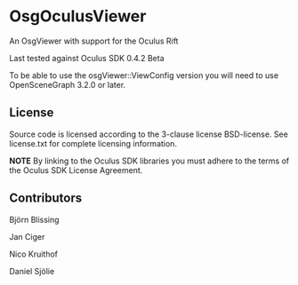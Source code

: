 OsgOculusViewer
===============

An OsgViewer with support for the Oculus Rift

Last tested against Oculus SDK 0.4.2 Beta

To be able to use the osgViewer::ViewConfig version you will need to use OpenSceneGraph 3.2.0 or later.


License
-------
Source code is licensed according to the 3-clause license BSD-license. 
See license.txt for complete licensing information. 

**NOTE** By linking to the Oculus SDK libraries you must adhere to the terms of the Oculus SDK License Agreement.


Contributors
------------
Björn Blissing

Jan Ciger

Nico Kruithof

Daniel Sjölie
